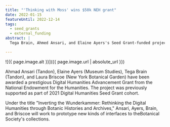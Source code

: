 ```yaml
---
title: "'Thinking with Moss' wins $50k NEH grant"
date: 2022-01-15
featureUntil: 2022-12-14
tags:
  - seed_grants
  - external_funding
abstract: |
  Tega Brain, Ahmed Ansari, and Elaine Ayers's Seed Grant-funded project, Thinking with Moss, has been awarded a prestigious NEH Digital Humanities Advancement Grant.

---
```


![{{ page.image.alt }}]({{ page.image.url | absolute_url }})

Ahmad Ansari (Tandon), Elaine Ayers (Museum Studies), Tega Brain (Tandon), and Laura Briscoe (New York Botanical Garden) have been awarded a prestigious Digital Humanities Advancement Grant from the National Endowment for the Humanities. The project was previously supported as part of 2021 Digital Humanities Seed Grant cohort.

Under the title "Inverting the Wunderkammer: Rethinking the Digital Humanities through Botanic Histories and Archives," Ansari, Ayers, Brain, and Briscoe will work to prototype new kinds of interfaces to theBotanical Society's collections.
